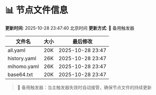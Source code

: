 # 📊 节点文件信息

**更新时间**: 2025-10-28 23:47:40 北京时间
**更新方式**: 🔄 备用触发器

| 文件名 | 大小 | 最后修改 |
|--------|------|----------|
| all.yaml | 20K | 2025-10-28 23:47 |
| history.yaml | 26K | 2025-10-28 23:47 |
| mihomo.yaml | 26K | 2025-10-28 23:47 |
| base64.txt | 20K | 2025-10-28 23:47 |

> 🔄 备用触发器：当主触发器失效时自动接管，确保节点文件的持续更新

